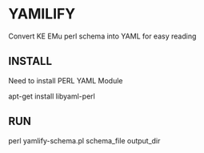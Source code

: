 YAMILIFY
========

Convert KE EMu perl schema into YAML for easy reading

INSTALL
-------

Need to install PERL YAML Module

apt-get install libyaml-perl

RUN
---
 
perl yamlify-schema.pl schema_file output_dir
